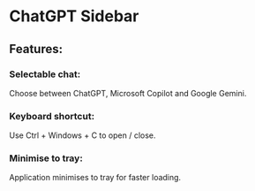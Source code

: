 # ChatGPT Sidebar

## Features:
### Selectable chat:
Choose between ChatGPT, Microsoft Copilot and Google Gemini.

### Keyboard shortcut:
Use Ctrl + Windows + C to open / close.

### Minimise to tray:
Application minimises to tray for faster loading.

